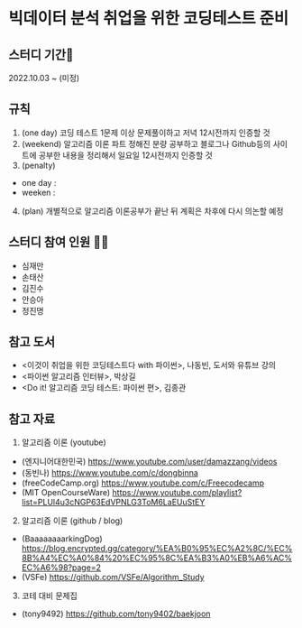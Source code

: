 # 빅데이터 분석 취업을 위한 코딩테스트 준비

## 스터디 기간🚀
2022.10.03 ~ (미정)

## 규칙
1. (one day) 코딩 테스트 1문제 이상 문제풀이하고 저녁 12시전까지 인증할 것
2. (weekend) 알고리즘 이론 파트 정해진 분량 공부하고 블로그나 Github등의 사이트에 공부한 내용을 정리해서 일요일 12시전까지 인증할 것
3. (penalty) 
  - one day :
  - weeken : 
4. (plan) 개별적으로 알고리즘 이론공부가 끝난 뒤 계획은 차후에 다시 의논할 예정

## 스터디 참여 인원 👩‍💻
  * 심재만
  * 손태산
  * 김진수
  * 안승아
  * 정진명

## 참고 도서 
  - <이것이 취업을 위한 코딩테스트다 with 파이썬>, 나동빈, 도서와 유튜브 강의
  - <파이썬 알고리즘 인터뷰>, 박상길
  - <Do it! 알고리즘 코딩 테스트: 파이썬 편>, 김종관


## 참고 자료
1. 알고리즘 이론 (youtube)
  - (엔지니어대한민국) https://www.youtube.com/user/damazzang/videos
  - (동빈나) https://www.youtube.com/c/dongbinna
  - (freeCodeCamp.org) https://www.youtube.com/c/Freecodecamp
  - (MIT OpenCourseWare) https://www.youtube.com/playlist?list=PLUl4u3cNGP63EdVPNLG3ToM6LaEUuStEY
  
2. 알고리즘 이론 (github / blog)
  - (BaaaaaaaarkingDog) https://blog.encrypted.gg/category/%EA%B0%95%EC%A2%8C/%EC%8B%A4%EC%A0%84%20%EC%95%8C%EA%B3%A0%EB%A6%AC%EC%A6%98?page=2
  - (VSFe) https://github.com/VSFe/Algorithm_Study
  
3. 코테 대비 문제집 
  - (tony9492) https://github.com/tony9402/baekjoon
